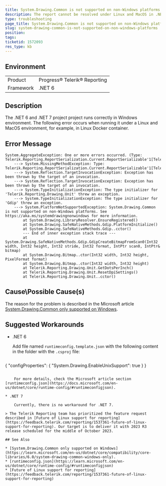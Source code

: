 ```yaml
---
title: System.Drawing.Common is not supported on non-Windows platforms - .NET 6 and .NET 7 under Linux and MacOS
description: The report cannot be resolved under Linux and MacOS in .NET 6 and .NET 7 but works in Windows
type: troubleshooting
page_title: System.Drawing.Common is not supported on non-Windows platforms starting with .NET 6
slug: system-drawing-common-is-not-supported-on-non-windows-platforms
position: 
tags: 
ticketid: 1572093
res_type: kb
---
```


## Environment
<table>
	<tbody>
		<tr>
			<td>Product</td>
			<td>Progress® Telerik® Reporting</td>
		</tr>
    <tr>
			<td>Framework</td>
			<td>.NET 6</td>
		</tr>
	</tbody>
</table>

## Description

The .NET 6 and .NET 7 project project runs correctly in Windows environment. The following error occurs when running it under a Linux and MacOS environment, for example, in Linux Docker container.

## Error Message

````
System.AggregateException: One or more errors occurred. (Type: Telerik.Reporting.ReportSerialization.Current.ReportSerializable'1[Telerik.Reporting.Report])
	---> System.MissingMethodException: Type: Telerik.Reporting.ReportSerialization.Current.ReportSerializable'1[Telerik.Reporting.Report]
	---> System.Reflection.TargetInvocationException: Exception has been thrown by the target of an invocation.
	---> System.Reflection.TargetInvocationException: Exception has been thrown by the target of an invocation.
	---> System.TypeInitializationException: The type initializer for 'Telerik.Reporting.Drawing.Unit' threw an exception.
	---> System.TypeInitializationException: The type initializer for 'Gdip' threw an exception.
	---> System.PlatformNotSupportedException: System.Drawing.Common is not supported on non-Windows platforms. See https://aka.ms/systemdrawingnonwindows for more information.
		at System.Drawing.LibraryResolver.EnsureRegistered()
		at System.Drawing.SafeNativeMethods.Gdip.PlatformInitialize()
		at System.Drawing.SafeNativeMethods.Gdip..cctor()
		--- End of inner exception stack trace ---
		at System.Drawing.SafeNativeMethods.Gdip.GdipCreateBitmapFromScan0(Int32 width, Int32 height, Int32 stride, Int32 format, IntPtr scan0, IntPtr& bitmap)
		at System.Drawing.Bitmap..ctor(Int32 width, Int32 height, PixelFormat format)
		at System.Drawing.Bitmap..ctor(Int32 width, Int32 height)
		at Telerik.Reporting.Drawing.Unit.GetDotsPerInch()
		at Telerik.Reporting.Drawing.Unit.ResetDpiSettings()
		at Telerik.Reporting.Drawing.Unit..cctor()
````

## Cause\Possible Cause(s)

The reason for the problem is described in the Microsoft article [System.Drawing.Common only supported on Windows](https://learn.microsoft.com/en-us/dotnet/core/compatibility/core-libraries/6.0/system-drawing-common-windows-only).

## Suggested Workarounds

* .NET 6

	Add file named `runtimeconfig.template.json` with the following content in the folder with the `.csproj` file:

	````JSON
{
		"configProperties": {
			"System.Drawing.EnableUnixSupport": true
		}
	}
````

	For more details, check the Microsoft article section [runtimeconfig.json](https://docs.microsoft.com/en-us/dotnet/core/runtime-config/#runtimeconfigjson).

* .NET 7

	Currently, there is no workaround for .NET 7.

> The Telerik Reporting team has prioritized the feature request described in [Future of Linux support for reporting](https://feedback.telerik.com/reporting/1537361-future-of-linux-support-for-reporting). Our target is to deliver it with 2023 R3 release scheduled for the middle of October 2023.

## See Also

* [System.Drawing.Common only supported on Windows](https://learn.microsoft.com/en-us/dotnet/core/compatibility/core-libraries/6.0/system-drawing-common-windows-only).
* [runtimeconfig.json](https://learn.microsoft.com/en-us/dotnet/core/runtime-config/#runtimeconfigjson)
* [Future of Linux support for reporting](https://feedback.telerik.com/reporting/1537361-future-of-linux-support-for-reporting)
